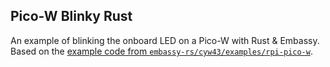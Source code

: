 ## Pico-W Blinky Rust

An example of blinking the onboard LED on a Pico-W with Rust & Embassy. Based on the [example code from `embassy-rs/cyw43/examples/rpi-pico-w`](https://github.com/embassy-rs/cyw43/tree/e33b99e9ec9902d6f93582530fd9cfe38953ce69/examples/rpi-pico-w).
